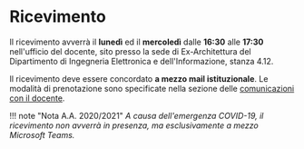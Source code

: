 # Ricevimento

Il ricevimento avverrà il **lunedì** ed il **mercoledì** dalle **16:30** alle **17:30** nell'ufficio del docente, sito presso la sede di Ex-Architettura del Dipartimento di Ingegneria Elettronica e dell'Informazione, stanza 4.12.

Il ricevimento deve essere concordato **a mezzo mail istituzionale**. Le modalità di prenotazione sono specificate nella sezione delle [comunicazioni con il docente](./comunicazioni/standard.md#ricevimento).

!!! note "Nota A.A. 2020/2021"
	_A causa dell'emergenza COVID-19, il ricevimento non avverrà in presenza, ma esclusivamente a mezzo Microsoft Teams._
